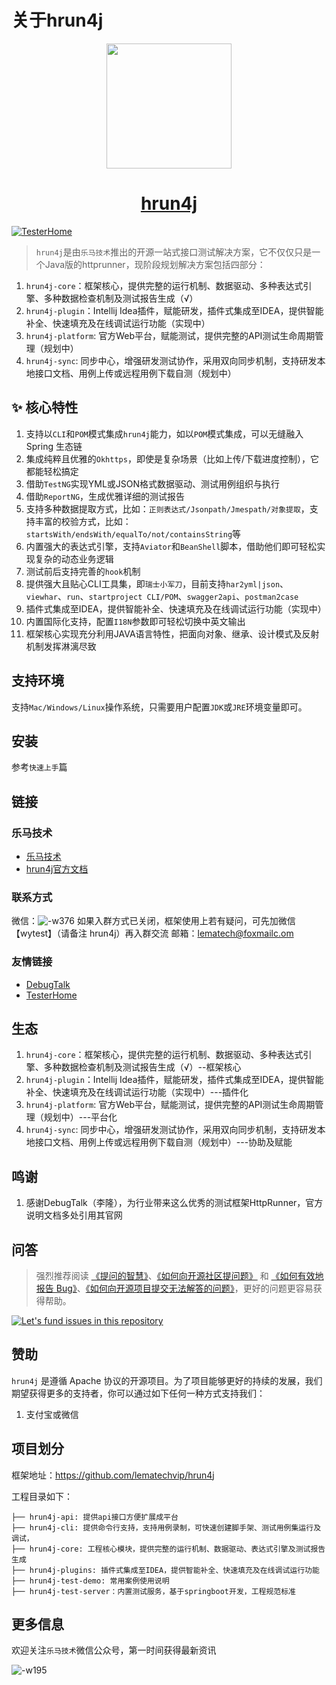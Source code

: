 # 关于hrun4j



<p align="center">
  <a href="https://www.lematech.vip/">
    <img width="200" src="https://cdn.lematech.vip/lematech_logo.png"></a>
</p>

<h1 align="center">
  <a href="https://www.lematech.vip/" target="_blank">hrun4j</a>
</h1>

[![TesterHome](https://img.shields.io/badge/TTF-TesterHome-2955C5.svg)](https://testerhome.com/github_statistics)

>`hrun4j`是由`乐马技术`推出的开源一站式接口测试解决方案，它不仅仅只是一个Java版的httprunner，现阶段规划解决方案包括四部分：


1. `hrun4j-core`：框架核心，提供完整的运行机制、数据驱动、多种表达式引擎、多种数据检查机制及测试报告生成（√）
2. `hrun4j-plugin`：Intellij Idea插件，赋能研发，插件式集成至IDEA，提供智能补全、快速填充及在线调试运行功能（实现中）
3. `hrun4j-platform`: 官方Web平台，赋能测试，提供完整的API测试生命周期管理（规划中）
4. `hrun4j-sync`: 同步中心，增强研发测试协作，采用双向同步机制，支持研发本地接口文档、用例上传或远程用例下载自测（规划中）


## ✨ 核心特性

1. 支持以`CLI`和`POM`模式集成`hrun4j`能力，如以`POM`模式集成，可以无缝融入Spring 生态链
2. 集成纯粹且优雅的`Okhttps`，即使是复杂场景（比如上传/下载进度控制），它都能轻松搞定
3. 借助`TestNG`实现YML或JSON格式数据驱动、测试用例组织与执行
4. 借助`ReportNG`，生成优雅详细的测试报告
5. 支持多种数据提取方式，比如：`正则表达式/Jsonpath/Jmespath/对象提取`，支持丰富的校验方式，比如：`startsWith/endsWith/equalTo/not/containsString`等
6. 内置强大的表达式引擎，支持`Aviator`和`BeanShell`脚本，借助他们即可轻松实现复杂的动态业务逻辑
7. 测试前后支持完善的`hook`机制
8. 提供强大且贴心CLI工具集，即`瑞士小军刀`，目前支持`har2yml|json`、`viewhar`、`run`、`startproject CLI/POM`、`swagger2api`、`postman2case`
9. 插件式集成至IDEA，提供智能补全、快速填充及在线调试运行功能（实现中）
10. 内置国际化支持，配置`I18N`参数即可轻松切换中英文输出
11. 框架核心实现充分利用JAVA语言特性，把面向对象、继承、设计模式及反射机制发挥淋漓尽致


## 支持环境

支持`Mac/Windows/Linux`操作系统，只需要用户配置`JDK`或`JRE`环境变量即可。

## 安装

参考`快速上手`篇

## 链接


### 乐马技术

- [乐马技术](https://www.lematech.vip/)
- [hrun4j官方文档](https://www.lematech.vip/docs/react/introduce-cn)

### 联系方式

微信：![-w376](http://cdn.lematech.vip/mweb/16257987099898.jpg)
如果入群方式已关闭，框架使用上若有疑问，可先加微信【wytest】（请备注 hrun4j）再入群交流
邮箱：lematech@foxmailc.om

### 友情链接

- [DebugTalk](https://debugtalk.com/)
- [TesterHome](https://testerhome.com/)

## 生态

1. `hrun4j-core`：框架核心，提供完整的运行机制、数据驱动、多种表达式引擎、多种数据检查机制及测试报告生成（√）--框架核心
2. `hrun4j-plugin`：Intellij Idea插件，赋能研发，插件式集成至IDEA，提供智能补全、快速填充及在线调试运行功能（实现中）---插件化
3. `hrun4j-platform`: 官方Web平台，赋能测试，提供完整的API测试生命周期管理（规划中）---平台化
4. `hrun4j-sync`: 同步中心，增强研发测试协作，采用双向同步机制，支持研发本地接口文档、用例上传或远程用例下载自测（规划中）---协助及赋能

## 鸣谢

1. 感谢DebugTalk（李隆），为行业带来这么优秀的测试框架HttpRunner，官方说明文档多处引用其官网

## 问答

> 强烈推荐阅读 [《提问的智慧》](https://github.com/ryanhanwu/How-To-Ask-Questions-The-Smart-Way)、[《如何向开源社区提问题》](https://github.com/seajs/seajs/issues/545) 和 [《如何有效地报告 Bug》](http://www.chiark.greenend.org.uk/%7Esgtatham/bugs-cn.html)、[《如何向开源项目提交无法解答的问题》](https://zhuanlan.zhihu.com/p/25795393)，更好的问题更容易获得帮助。

[![Let's fund issues in this repository](https://issuehunt.io/static/embed/issuehunt-button-v1.svg)](https://issuehunt.io/repos/104172832)

## 赞助

`hrun4j` 是遵循 Apache 协议的开源项目。为了项目能够更好的持续的发展，我们期望获得更多的支持者，你可以通过如下任何一种方式支持我们：

1. 支付宝或微信


## 项目划分

框架地址：https://github.com/lematechvip/hrun4j

工程目录如下：
```
├── hrun4j-api: 提供api接口方便扩展成平台
├── hrun4j-cli: 提供命令行支持，支持用例录制，可快速创建脚手架、测试用例集运行及调试，
├── hrun4j-core: 工程核心模块，提供完整的运行机制、数据驱动、表达式引擎及测试报告生成
├── hrun4j-plugins: 插件式集成至IDEA，提供智能补全、快速填充及在线调试运行功能
├── hrun4j-test-demo: 常用案例使用说明
├── hrun4j-test-server：内置测试服务，基于springboot开发，工程规范标准
```

## 更多信息

欢迎关注`乐马技术`微信公众号，第一时间获得最新资讯

![-w195](http://cdn.lematech.vip/mweb/16255583450362.jpg)


